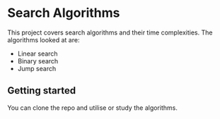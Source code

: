 # Search Algorithms
This project covers search algorithms and their time complexities.
The algorithms looked at are:
* Linear search
* Binary search
* Jump search

## Getting started
You can clone the repo and utilise or study the algorithms.
